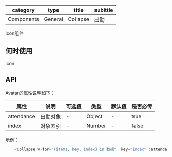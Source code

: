 | category | type | title | subittle |
| --- | --- | --- | --- |
| Components | General | Collapse | 出勤 |

Icon组件

## 何时使用

icon

## API

Avatar的属性说明如下：

| 属性 | 说明 | 可选值 | 类型 | 默认值 | 是否必传 |
| --- | --- | --- | --- | --- | --- |
| attendance | 出勤对象 | - | Object | - | true |
| index | 对象索引 | - | Number | - | false |

示例：
``` js
    <Collapse v-for="(items, key, index) in 数据" :key="index" :attendance="items" :index="index"/>
```
